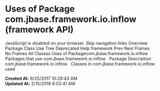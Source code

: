 # Uses of Package com.jbase.framework.io.inflow (framework   API)

JavaScript is disabled on your browser. Skip navigation links Overview Package Class Use Tree Deprecated Help framework Prev Next Frames No Frames All Classes Uses of Packagecom.jbase.framework.io.inflow Packages that use com.jbase.framework.io.inflow   Package Description com.jbase.framework.io.inflow   Classes in com.jbase.framework.io.inflow used  

**Created At:** 9/25/2017 10:29:43 AM  
**Updated At:** 2/15/2018 8:02:41 AM  

